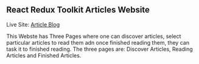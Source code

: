 ## React Redux Toolkit Articles Website

Live Site: [Article Blog](https://samkabir-react-redux-toolkit.netlify.app/)

This Webste has Three Pages where one can discover articles, select particular articles to read them adn once finished reading them, they can task it to finished reading. The three pages are: Discover Articles, Reading Articles and Finished Articles.